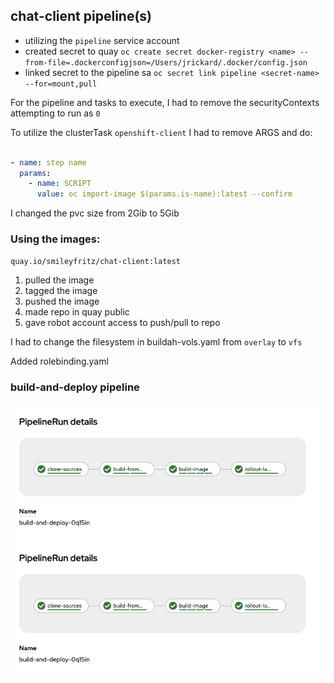## chat-client pipeline(s)

- utilizing the `pipeline` service account
- created secret to quay `oc create secret docker-registry <name> --from-file=.dockerconfigjson=/Users/jrickard/.docker/config.json`
- linked secret to the pipeline sa `oc secret link pipeline <secret-name> --for=mount,pull`

For the pipeline and tasks to execute, I had to remove the securityContexts attempting to run as `0`

To utilize the clusterTask `openshift-client` I had to remove ARGS and do:

```yaml

- name: step name
  params:
    - name: SCRIPT
      value: oc import-image $(params.is-name):latest --confirm

```

I changed the pvc size from 2Gib to 5Gib

### Using the images:

`quay.io/smileyfritz/chat-client:latest`

1. pulled the image
2. tagged the image
3. pushed the image
4. made repo in quay public
5. gave robot account access to push/pull to repo

I had to change the filesystem in buildah-vols.yaml from `overlay` to `vfs`

Added rolebinding.yaml


### build-and-deploy pipeline
![build-and-deploy-pipeline](./images/build-and-deploy-pipeline-run.png)
![build-and-deploy-pipeline](images/build-and-deploy-pipeline-run.png)
